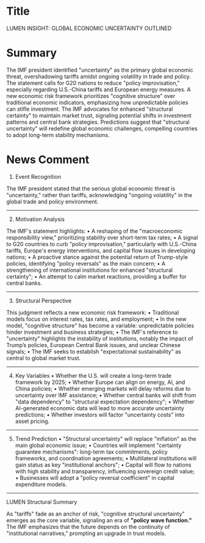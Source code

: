 # Title
LUMEN INSIGHT: GLOBAL ECONOMIC UNCERTAINTY OUTLINED

# Summary
The IMF president identified "uncertainty" as the primary global economic threat, overshadowing tariffs amidst ongoing volatility in trade and policy. The statement calls for G20 nations to reduce "policy improvisation," especially regarding U.S.-China tariffs and European energy measures. A new economic risk framework prioritizes "cognitive structure" over traditional economic indicators, emphasizing how unpredictable policies can stifle investment. The IMF advocates for enhanced "structural certainty" to maintain market trust, signaling potential shifts in investment patterns and central bank strategies. Predictions suggest that "structural uncertainty" will redefine global economic challenges, compelling countries to adopt long-term stability mechanisms.

# News Comment
1. Event Recognition

The IMF president stated that the serious global economic threat is "uncertainty," rather than tariffs, acknowledging "ongoing volatility" in the global trade and policy environment.

---

2. Motivation Analysis

The IMF's statement highlights:
   • A reshaping of the "macroeconomic responsibility view," prioritizing stability over short-term tax rates;
   • A signal to G20 countries to curb "policy improvisation," particularly with U.S.-China tariffs, Europe's energy interventions, and capital flow issues in developing nations;
   • A proactive stance against the potential return of Trump-style policies, identifying "policy reversals" as the main concern;
   • A strengthening of international institutions for enhanced "structural certainty";
   • An attempt to calm market reactions, providing a buffer for central banks.

---

3. Structural Perspective

This judgment reflects a new economic risk framework:
   • Traditional models focus on interest rates, tax rates, and employment;
   • In the new model, "cognitive structure" has become a variable: unpredictable policies hinder investment and business strategies;
   • The IMF's reference to "uncertainty" highlights the instability of institutions, notably the impact of Trump’s policies, European Central Bank issues, and unclear Chinese signals;
   • The IMF seeks to establish "expectational sustainability" as central to global market trust.

---

4. Key Variables
   • Whether the U.S. will create a long-term trade framework by 2025;
   • Whether Europe can align on energy, AI, and China policies;
   • Whether emerging markets will delay reforms due to uncertainty over IMF assistance;
   • Whether central banks will shift from "data dependency" to "structural expectation dependency";
   • Whether AI-generated economic data will lead to more accurate uncertainty predictions;
   • Whether investors will factor "uncertainty costs" into asset pricing.

---

5. Trend Prediction
   • "Structural uncertainty" will replace "inflation" as the main global economic issue;
   • Countries will implement "certainty guarantee mechanisms": long-term tax commitments, policy frameworks, and coordination agreements;
   • Multilateral institutions will gain status as key "institutional anchors";
   • Capital will flow to nations with high stability and transparency, influencing sovereign credit value;
   • Businesses will adopt a "policy reversal coefficient" in capital expenditure models.

---

LUMEN Structural Summary

As "tariffs" fade as an anchor of risk, "cognitive structural uncertainty" emerges as the core variable, signaling an era of **"policy wave function."** The IMF emphasizes that the future depends on the continuity of "institutional narratives," prompting an upgrade in trust models.

